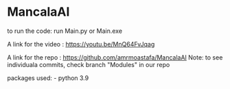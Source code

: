 # MancalaAI
 to run the code:
 	run Main.py or Main.exe

 A link for the video : https://youtu.be/MnQ64FvJqag 

 A link for the repo : https://github.com/amrmoastafa/MancalaAI
 Note: to see individuala commits, check branch "Modules" in our repo

 packages used: - python 3.9
